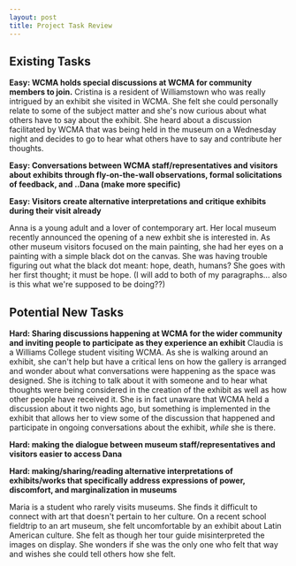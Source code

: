 ```yaml
---
layout: post
title: Project Task Review 
---
```

## Existing Tasks  
**Easy: WCMA holds special discussions at WCMA for community members to join.**
Cristina is a resident of Williamstown who was really intrigued by an exhibit she visited in WCMA. She felt she could personally relate to some of the subject matter and she's now curious about what others have to say about the exhibit. She heard about a discussion facilitated by WCMA that was being held in the museum on a Wednesday night and decides to go to hear what others have to say and contribute her thoughts.

**Easy: Conversations between WCMA staff/representatives and visitors about exhibits through fly-on-the-wall observations, formal solicitations of feedback, and ..Dana  (make more specific)**

**Easy: Visitors create alternative interpretations and critique exhibits during their visit already**

Anna is a young adult and a lover of contemporary art. Her local museum recently announced the opening of a new exhbit she is interested in. As other museum visitors focused on the main painting, she had her eyes on a painting with a simple black dot on the canvas. She was having trouble figuring out what the black dot meant: hope, death, humans? She goes with her first thought; it must be hope. (I will add to both of my paragraphs... also is this what we're supposed to be doing??) 

## Potential New Tasks

**Hard: Sharing discussions happening at WCMA for the wider community and inviting people to participate as they experience an exhibit**
Claudia is a Williams College student visiting WCMA. As she is walking around an exhibit, she can't help but have a critical lens on how the gallery is arranged and wonder about what conversations were happening as the space was designed. She is itching to talk about it with someone and to hear what thoughts were being considered in the creation of the exhibit as well as how other people have received it. She is in fact unaware that WCMA held a discussion about it two nights ago, but something is implemented in the exhibit that allows her to view some of the discussion that happened and participate in ongoing conversations about the exhibit, *while* she is there.

**Hard: making the dialogue between museum staff/representatives and visitors easier to access  Dana**

**Hard: making/sharing/reading alternative interpretations of exhibits/works that specifically address expressions of power, discomfort, and marginalization in museums**

Maria is a student who rarely visits museums. She finds it difficult to connect with art that doesn't pertain to her culture. On a recent school fieldtrip to an art museum, she felt uncomfortable by an exhibit about Latin American culture. She felt as though her tour guide misinterpreted the images on display. She wonders if she was the only one who felt that way and wishes she could tell others how she felt. 


